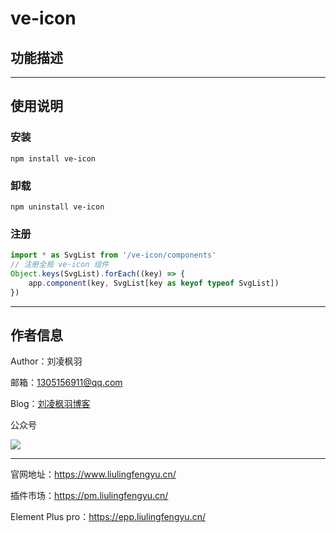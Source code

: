 # ve-icon

## 功能描述

---

## 使用说明

### 安装

```shell
npm install ve-icon
```

### 卸载

```shell
npm uninstall ve-icon
```

### 注册

```ts
import * as SvgList from '/ve-icon/components'
// 注册全局 ve-icon 组件
Object.keys(SvgList).forEach((key) => {
    app.component(key, SvgList[key as keyof typeof SvgList])
})
```

---

## 作者信息

Author：刘凌枫羽

邮箱：1305156911@qq.com

Blog：[刘凌枫羽博客](https://blog.csdn.net/qq_38036909?type=blog)

公众号

[![](https://resource.liulingfengyu.cn/img/公众号二维码.jpg)](https://mp.weixin.qq.com/s?__biz=MzkxNDI2OTM0Nw==&mid=2247483939&idx=1&sn=ee8438a9047d92798765cd502820c67c&chksm=c171b7eff6063ef9a41b34f61ff6ac8c73259917505eb5d9a5b9a17e9ab3653da999e48a98d5#rd)

---

官网地址：https://www.liulingfengyu.cn/

插件市场：https://pm.liulingfengyu.cn/

Element Plus pro：https://epp.liulingfengyu.cn/